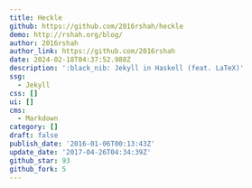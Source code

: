 ```yaml
---
title: Heckle
github: https://github.com/2016rshah/heckle
demo: http://rshah.org/blog/
author: 2016rshah
author_link: https://github.com/2016rshah
date: 2024-02-18T04:37:52.988Z
description: ':black_nib: Jekyll in Haskell (feat. LaTeX)'
ssg:
  - Jekyll
css: []
ui: []
cms:
  - Markdown
category: []
draft: false
publish_date: '2016-01-06T00:13:43Z'
update_date: '2017-04-26T04:34:39Z'
github_star: 93
github_fork: 5
---
```

